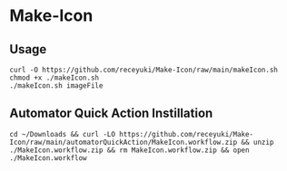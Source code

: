 # Make-Icon

## Usage

```
curl -O https://github.com/receyuki/Make-Icon/raw/main/makeIcon.sh
chmod +x ./makeIcon.sh
./makeIcon.sh imageFile
```

## Automator Quick Action Instillation
```
cd ~/Downloads && curl -LO https://github.com/receyuki/Make-Icon/raw/main/automatorQuickAction/MakeIcon.workflow.zip && unzip ./MakeIcon.workflow.zip && rm MakeIcon.workflow.zip && open ./MakeIcon.workflow
```

